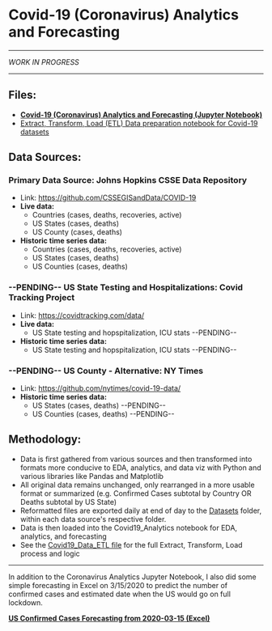 # Covid-19 (Coronavirus) Analytics and Forecasting
***
*WORK IN PROGRESS*
***

## Files:
- **[Covid-19 (Coronavirus) Analytics and Forecasting (Jupyter Notebook)](https://github.com/BrianLeip/CoronaVirus/blob/master/Covid19_Analytics.ipynb)**
- [Extract, Transform, Load (ETL) Data preparation notebook for Covid-19 datasets](https://github.com/BrianLeip/CoronaVirus/blob/master/Covid19_Data_ETL.ipynb)

## Data Sources:

### Primary Data Source: Johns Hopkins CSSE Data Repository 
- Link: https://github.com/CSSEGISandData/COVID-19  
- **Live data:**
    - Countries (cases, deaths, recoveries, active)
    - US States (cases, deaths)
    - US County (cases, deaths)
- **Historic time series data:**
    - Countries (cases, deaths, recoveries, active)
    - US States (cases, deaths)
    - US Counties (cases, deaths)

### --PENDING-- US State Testing and Hospitalizations: Covid Tracking Project 
- Link: https://covidtracking.com/data/ 
- **Live data:**
    - US State testing and hopspitalization, ICU stats --PENDING--
- **Historic time series data:**
    - US State testing and hopspitalization, ICU stats --PENDING--

### --PENDING-- US County - Alternative: NY Times
- Link: https://github.com/nytimes/covid-19-data/
- **Historic time series data:**
    - US States (cases, deaths) --PENDING--
    - US Counties (cases, deaths) --PENDING--

## Methodology:
- Data is first gathered from various sources and then transformed into formats more conducive to EDA, analytics, and data viz with Python and various libraries like Pandas and Matplotlib
- All original data remains unchanged, only rearranged in a more usable format or summarized (e.g. Confirmed Cases subtotal by Country OR Deaths subtotal by US State)
- Reformatted files are exported daily at end of day to the [Datasets](https://github.com/BrianLeip/CoronaVirus/tree/master/Datasets) folder, within each data source's respective folder.
- Data is then loaded into the Covid19_Analytics notebook for EDA, analytics, and forecasting
- See the [Covid19_Data_ETL file](https://github.com/BrianLeip/CoronaVirus/blob/master/Covid19_Data_ETL.ipynb) for the full Extract, Transform, Load process and logic

---
In addition to the Coronavirus Analytics Jupyter Notebook, I also did some simple forecasting in Excel on 3/15/2020 to predict the number of confirmed cases and estimated date when the US would go on full lockdown.  

**[US Confirmed Cases Forecasting from 2020-03-15 (Excel)](https://github.com/BrianLeip/CoronaVirus/blob/master/Covid19%20US%20Cases%20Tracking%20(Excel).xlsx)**

